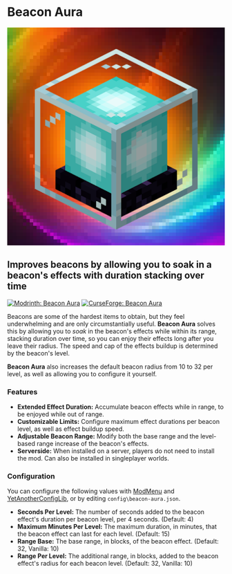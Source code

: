 # Beacon Aura

![icon.png](icon.png)

## Improves beacons by allowing you to soak in a beacon's effects with duration stacking over time

[![Modrinth: Beacon Aura](https://img.shields.io/badge/Modrinth-Beacon_Aura-00ae5d?logo=modrinth)](https://modrinth.com/mod/beacon-aura)
[![CurseForge: Beacon Aura](https://img.shields.io/badge/CurseForge-Beacon_Aura-f16437?logo=curseforge)](https://www.curseforge.com/minecraft/mc-mods/beacon-aura)

Beacons are some of the hardest items to obtain, but they feel underwhelming and are only circumstantially useful. **Beacon Aura** solves this by allowing you to *soak* in the beacon's effects while within its range, stacking duration over time, so you can enjoy their effects long after you leave their radius. The speed and cap of the effects buildup is determined by the beacon's level.

**Beacon Aura** also increases the default beacon radius from 10 to 32 per level, as well as allowing you to configure it yourself.

### Features

* **Extended Effect Duration:** Accumulate beacon effects while in range, to be enjoyed while out of range.
* **Customizable Limits:** Configure maximum effect durations per beacon level, as well as effect buildup speed.
* **Adjustable Beacon Range:** Modify both the base range and the level-based range increase of the beacon's effects.
* **Serverside:** When installed on a server, players do not need to install the mod. Can also be installed in singleplayer worlds.

### Configuration

You can configure the following values with [ModMenu](https://github.com/TerraformersMC/ModMenu) and [YetAnotherConfigLib](https://github.com/isXander/YetAnotherConfigLib), or by editing `config\beacon-aura.json`.

* **Seconds Per Level:** The number of seconds added to the beacon effect's duration per beacon level, per 4 seconds. (Default: 4)
* **Maximum Minutes Per Level:** The maximum duration, in minutes, that the beacon effect can last for each level. (Default: 15)
* **Range Base:** The base range, in blocks, of the beacon effect. (Default: 32, Vanilla: 10)
* **Range Per Level:** The additional range, in blocks, added to the beacon effect's radius for each beacon level. (Default: 32, Vanilla: 10)
